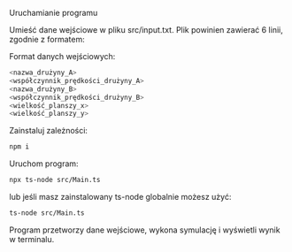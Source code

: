 Uruchamianie programu

Umieść dane wejściowe w pliku src/input.txt. Plik powinien zawierać 6 linii, zgodnie z formatem:


Format danych wejściowych:
```bash
<nazwa_drużyny_A>
<współczynnik_prędkości_drużyny_A>
<nazwa_drużyny_B>
<współczynnik_prędkości_drużyny_B>
<wielkość_planszy_x>
<wielkość_planszy_y>
```
Zainstaluj zależności:

```bash
npm i
```

Uruchom program:
```bash
npx ts-node src/Main.ts
```

lub jeśli masz zainstalowany ts-node globalnie możesz użyć:
```bash
ts-node src/Main.ts
```

Program przetworzy dane wejściowe, wykona symulację i wyświetli wynik w terminalu.